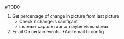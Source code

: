 

#TODO
1. Get percentage of change in picture from last picture
	* Check if change is sanifigant 	
	* increase capture rate or maybe video stream
2. Email On certain events.
    *Add email to config


